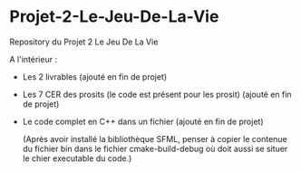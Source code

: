# Projet-2-Le-Jeu-De-La-Vie

Repository du Projet 2 Le Jeu De La Vie

A l'intérieur :

- Les 2 livrables (ajouté en fin de projet)
- Les 7 CER des prosits (le code est présent pour les prosit) (ajouté en fin de projet)
- Le code complet en C++ dans un fichier (ajouté en fin de projet)

  (Après avoir installé la bibliothèque SFML, penser à copier le contenue du fichier bin dans le fichier cmake-build-debug où doit aussi se situer le chier executable du code.)  
